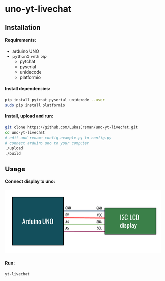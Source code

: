 # uno-yt-livechat
## Installation
#### Requirements:
* arduino UNO
* python3 with pip
  * pytchat
  * pyserial
  * unidecode
  * platformio
  
#### Install dependencies:
```sh
pip install pytchat pyserial unidecode --user
sudo pip install platformio
```
#### Install, upload and run:
```sh
git clone https://github.com/LukasDrsman/uno-yt-livechat.git
cd uno-yt-livechat
# edit and rename config-example.py to config.py
# connect arduino uno to your computer
./upload
./build
```
## Usage
#### Connect display to uno:
![preview](https://github.com/LukasDrsman/uno-yt-livechat/blob/master/uno/lcd_diagram.png)
<br/>
#### Run:
```sh
yt-livechat
```
